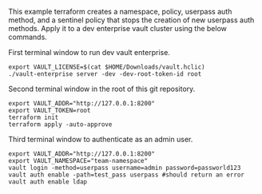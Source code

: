 This example terraform creates a namespace, policy, userpass auth method, and a sentinel policy that stops the creation of new userpass auth methods.
Apply it to a dev enterprise vault cluster using the below commands.

First terminal window to run dev vault enterprise.
```
export VAULT_LICENSE=$(cat $HOME/Downloads/vault.hclic)
./vault-enterprise server -dev -dev-root-token-id root
```

Second terminal window in the root of this git repository.
```
export VAULT_ADDR="http://127.0.0.1:8200"
export VAULT_TOKEN=root
terraform init
terraform apply -auto-approve
```

Third terminal window to authenticate as an admin user.
```
export VAULT_ADDR="http://127.0.0.1:8200"
export VAULT_NAMESPACE="team-namespace"
vault login -method=userpass username=admin password=passworld123
vault auth enable -path=test_pass userpass #should return an error
vault auth enable ldap
```

